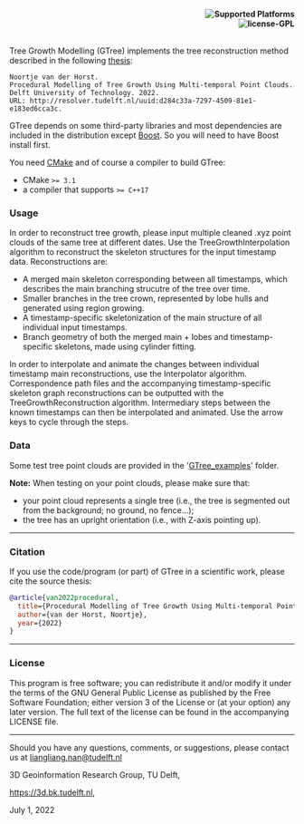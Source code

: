 <p align="right">
    <b> <img src="https://img.shields.io/badge/Supported%20Platforms-Windows%20%7C%20macOS%20%7C%20Linux-green" title="Supported Platforms"/> </b> <br>
    <b> <img src="https://img.shields.io/badge/license-GPL-blue" title="license-GPL"/> </b> <br> <br>
</p>


Tree Growth Modelling (GTree) implements the tree reconstruction method described in the following [thesis](https://repository.tudelft.nl/islandora/object/uuid:d284c33a-7297-4509-81e1-e183ed6cca3c/datastream/OBJ/download):
```
Noortje van der Horst.
Procedural Modelling of Tree Growth Using Multi-temporal Point Clouds.
Delft University of Technology. 2022.
URL: http://resolver.tudelft.nl/uuid:d284c33a-7297-4509-81e1-e183ed6cca3c.
```


GTree depends on some third-party libraries and most dependencies are included in the distribution except
[Boost](https://www.boost.org/). So you will need to have Boost install first. 

You need [CMake](https://cmake.org/download/) and of course a compiler to build GTree:

- CMake `>= 3.1`
- a compiler that supports `>= C++17`


### Usage
In order to reconstruct tree growth, please input multiple cleaned .xyz point clouds of the same tree at different dates.
Use the TreeGrowthInterpolation algorithm to reconstruct the skeleton structures for the input timestamp data.
Reconstructions are:
- A merged main skeleton corresponding between all timestamps, which describes the main branching strucutre of the tree over time.
- Smaller branches in the tree crown, represented by lobe hulls and generated using region growing.
- A timestamp-specific skeletonization of the main structure of all individual input timestamps.
- Branch geometry of both the merged main + lobes and timestamp-specific skeletons, made using cylinder fitting.

In order to interpolate and animate the changes between individual timestamp main reconstructions, use the Interpolator algorithm.
Correspondence path files and the accompanying timestamp-specific skeleton graph reconstructions can be outputted with the TreeGrowthReconstruction algorithm.
Intermediary steps between the known timestamps can then be interpolated and animated. Use the arrow keys to cycle through the steps.


### Data
Some test tree point clouds are provided in the '[GTree_examples](./resources/data/GTree_examples)' folder.

**Note:** When testing on your point clouds, please make sure that:
- your point cloud represents a single tree (i.e., the tree is segmented out from the background; no ground, no fence...);
- the tree has an upright orientation (i.e., with Z-axis pointing up).

---
### Citation
If you use the code/program (or part) of GTree in a scientific work, please cite the source thesis:

```bibtex
@article{van2022procedural,
  title={Procedural Modelling of Tree Growth Using Multi-temporal Point Clouds},
  author={van der Horst, Noortje},
  year={2022}
}
```

---

### License
This program is free software; you can redistribute it and/or modify it under the terms of the GNU General Public License as published by the Free Software Foundation; either version 3 of the License or (at your option) any later version. The full text of the license can be found in the accompanying LICENSE file.

---

Should you have any questions, comments, or suggestions, please contact us at liangliang.nan@tudelft.nl

3D Geoinformation Research Group, TU Delft,

https://3d.bk.tudelft.nl,

July 1, 2022
